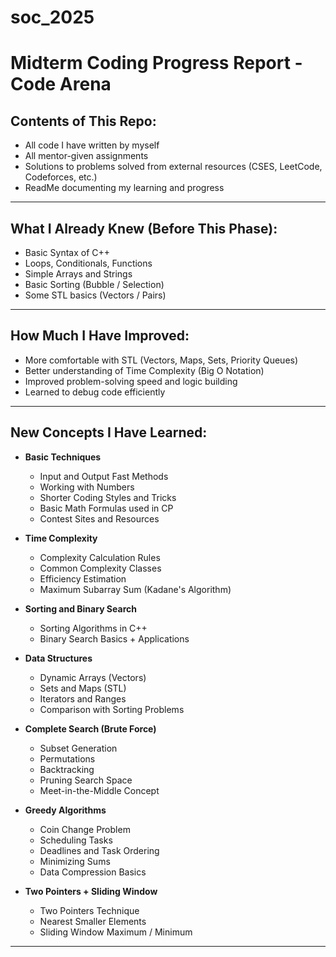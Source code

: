 # soc_2025
# Midterm Coding Progress Report - Code Arena

## Contents of This Repo:

- All code I have written by myself 
- All mentor-given assignments 
- Solutions to problems solved from external resources (CSES, LeetCode, Codeforces, etc.) 
- ReadMe documenting my learning and progress 

---

## What I Already Knew (Before This Phase):
- Basic Syntax of C++
- Loops, Conditionals, Functions
- Simple Arrays and Strings
- Basic Sorting (Bubble / Selection)
- Some STL basics (Vectors / Pairs)

---

## How Much I Have Improved:
- More comfortable with STL (Vectors, Maps, Sets, Priority Queues)
- Better understanding of Time Complexity (Big O Notation)
- Improved problem-solving speed and logic building
- Learned to debug code efficiently

---

## New Concepts I Have Learned:

- **Basic Techniques**
  - Input and Output Fast Methods
  - Working with Numbers
  - Shorter Coding Styles and Tricks
  - Basic Math Formulas used in CP
  - Contest Sites and Resources

- **Time Complexity**
  - Complexity Calculation Rules
  - Common Complexity Classes
  - Efficiency Estimation
  - Maximum Subarray Sum (Kadane's Algorithm)

- **Sorting and Binary Search**
  - Sorting Algorithms in C++
  - Binary Search Basics + Applications

- **Data Structures**
  - Dynamic Arrays (Vectors)
  - Sets and Maps (STL)
  - Iterators and Ranges
  - Comparison with Sorting Problems

- **Complete Search (Brute Force)**
  - Subset Generation
  - Permutations
  - Backtracking
  - Pruning Search Space
  - Meet-in-the-Middle Concept

- **Greedy Algorithms**
  - Coin Change Problem
  - Scheduling Tasks
  - Deadlines and Task Ordering
  - Minimizing Sums
  - Data Compression Basics

- **Two Pointers + Sliding Window**
  - Two Pointers Technique
  - Nearest Smaller Elements
  - Sliding Window Maximum / Minimum

---
